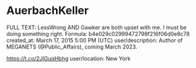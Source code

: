 # AuerbachKeller

FULL TEXT: LessWrong AND Gawker are both upset with me. I must be doing something right.
Formula: b4e029c02999472798f216f06d0e8c78
created_at: March 17, 2015 5:00 PM (UTC)
user/description: Author of MEGANETS (@Public_Affairs), coming March 2023.

https://t.co/2JIGuqHbhg
user/location: New York